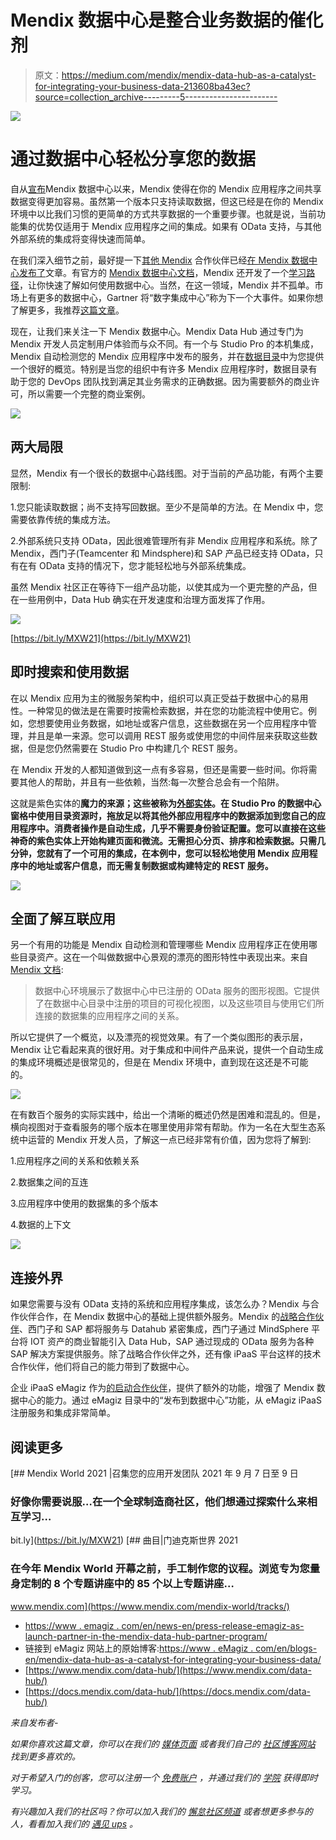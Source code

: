 # Mendix 数据中心是整合业务数据的催化剂

> 原文：<https://medium.com/mendix/mendix-data-hub-as-a-catalyst-for-integrating-your-business-data-213608ba43ec?source=collection_archive---------5----------------------->

![](img/4f7d7ef3a83da191f7052da5fae68754.png)

# **通过数据中心轻松分享您的数据**

自从[宣布](https://www.mendix.com/blog/data-hub-the-low-code-approach-to-data-integration/)Mendix 数据中心以来，Mendix 使得在你的 Mendix 应用程序之间共享数据变得更加容易。虽然第一个版本只支持读取数据，但这已经是在你的 Mendix 环境中以比我们习惯的更简单的方式共享数据的一个重要步骤。也就是说，当前功能集的优势仅适用于 Mendix 应用程序之间的集成。如果有 OData 支持，与其他外部系统的集成将变得快速而简单。

在我们深入细节之前，最好提一下[其他 Mendix](https://www.mansystems.com/blog/mendix-datahub-integrate-at-full-speed?gclid=Cj0KCQjwutaCBhDfARIsAJHWnHu8wP48wzM6AfbwZ0ul6JOnNZEP1r9VmovWGbPG5NR-OwK-toYOs8oaAsCPEALw_wcB) 合作伙伴已经[在 Mendix 数据中心发布了](https://www.timeseries.com/unboxing-the-mendix-data-hub/)文章。有官方的 [Mendix 数据中心文档](https://docs.mendix.com/data-hub/data-hub-catalog/register#1-introduction)，Mendix 还开发了一个[学习路径](https://academy.mendix.com/link/path/111/Share-Data-Between-Apps-Using-the-Data-Hub-Catalog)，让你快速了解如何使用数据中心。当然，在这一领域，Mendix 并不孤单。市场上有更多的数据中心，Gartner 将“数字集成中心”称为下一个大事件。如果你想了解更多，我推荐[这篇文章](https://www.mckinsey.com/business-functions/mckinsey-digital/our-insights/how-to-build-a-data-architecture-to-drive-innovation-today-and-tomorrow)。

现在，让我们来关注一下 Mendix 数据中心。Mendix Data Hub 通过专门为 Mendix 开发人员定制用户体验而与众不同。有一个与 Studio Pro 的本机集成，Mendix 自动检测您的 Mendix 应用程序中发布的服务，并在[数据目录](https://docs.mendix.com/data-hub/data-hub-catalog/)中为您提供一个很好的概览。特别是当您的组织中有许多 Mendix 应用程序时，数据目录有助于您的 DevOps 团队找到满足其业务需求的正确数据。因为需要额外的商业许可，所以需要一个完整的商业案例。

![](img/3fa2bfcdc6515c0972b578a3eb9b62a4.png)

## **两大局限**

显然，Mendix 有一个很长的数据中心路线图。对于当前的产品功能，有两个主要限制:

1.您只能读取数据；尚不支持写回数据。至少不是简单的方法。在 Mendix 中，您需要依靠传统的集成方法。

2.外部系统只支持 OData，因此很难管理所有非 Mendix 应用程序和系统。除了 Mendix，西门子(Teamcenter 和 Mindsphere)和 SAP 产品已经支持 OData，只有在有 OData 支持的情况下，您才能轻松地与外部系统集成。

虽然 Mendix 社区正在等待下一组产品功能，以使其成为一个更完整的产品，但在一些用例中，Data Hub 确实在开发速度和治理方面发挥了作用。

![](img/dad7076f5ddd5951cfcddce5ec525198.png)

[https://bit.ly/MXW21](https://bit.ly/MXW21)

## **即时搜索和使用数据**

在以 Mendix 应用为主的微服务架构中，组织可以真正受益于数据中心的易用性。一种常见的做法是在需要时按需检索数据，并在您的功能流程中使用它。例如，您想要使用业务数据，如地址或客户信息，这些数据在另一个应用程序中管理，并且是单一来源。您可以调用 REST 服务或使用您的中间件层来获取这些数据，但是您仍然需要在 Studio Pro 中构建几个 REST 服务。

在 Mendix 开发的人都知道做到这一点有多容易，但还是需要一些时间。你将需要其他人的帮助，并且有一些依赖，当然:每一次整合总会有一个陷阱。

这就是紫色实体的**魔力的来源；这些被称为[外部实体](https://docs.mendix.com/refguide/external-entities)。在 Studio Pro 的数据中心窗格中使用目录资源时，拖放足以将其他外部应用程序中的数据添加到您自己的应用程序中。消费者操作是自动生成，几乎不需要身份验证配置。您可以直接在这些神奇的紫色实体上开始构建页面和微流。无需担心分页、排序和检索数据。只需几分钟，您就有了一个可用的集成，在本例中，您可以轻松地使用 Mendix 应用程序中的地址或客户信息，而无需复制数据或构建特定的 REST 服务。**

![](img/108ac4071784b3a708ec990f4825eea0.png)

## **全面了解互联应用**

另一个有用的功能是 Mendix 自动检测和管理哪些 Mendix 应用程序正在使用哪些目录资产。这在一个叫做数据中心景观的漂亮的图形特性中表现出来。来自 [Mendix 文档](https://docs.mendix.com/data-hub/data-hub-landscape/):

> 数据中心环境展示了数据中心中已注册的 OData 服务的图形视图。它提供了在数据中心目录中注册的项目的可视化视图，以及这些项目与使用它们所连接的数据集的应用程序之间的关系。

所以它提供了一个概览，以及漂亮的视觉效果。有了一个类似图形的表示层，Mendix 让它看起来真的很好用。对于集成和中间件产品来说，提供一个自动生成的集成环境概述是很常见的，但是在 Mendix 环境中，直到现在这还是不可能的。

![](img/5ad10ea243bf3b9361af847ffb7fa243.png)

在有数百个服务的实际实践中，给出一个清晰的概述仍然是困难和混乱的。但是，横向视图对于查看服务的哪个版本在哪里使用非常有帮助。作为一名在大型生态系统中运营的 Mendix 开发人员，了解这一点已经非常有价值，因为您将了解到:

1.应用程序之间的关系和依赖关系

2.数据集之间的互连

3.应用程序中使用的数据集的多个版本

4.数据的上下文

![](img/8c6a2f121fb947240a908986110eb4f6.png)

## **连接外界**

如果您需要与没有 OData 支持的系统和应用程序集成，该怎么办？Mendix 与合作伙伴合作，在 Mendix 数据中心的基础上提供额外服务。Mendix 的[战略合作伙伴](https://docs.mendix.com/partners/)、西门子和 SAP 都将服务与 Datahub 紧密集成，西门子通过 MindSphere 平台将 IOT 资产的商业智能引入 Data Hub，SAP 通过现成的 OData 服务为各种 SAP 解决方案提供服务。除了战略合作伙伴之外，还有像 iPaaS 平台这样的技术合作伙伴，他们将自己的能力带到了数据中心。

企业 iPaaS eMagiz 作为[的启动合作伙伴](https://www.emagiz.com/en/news-en/press-release-emagiz-as-launching-partner-in-the-mendix-data-hub-partner-program/)，提供了额外的功能，增强了 Mendix 数据中心的能力。通过 eMagiz 目录中的“发布到数据中心”功能，从 eMagiz iPaaS 注册服务和集成非常简单。

## 阅读更多

[](https://bit.ly/MXW21) [## Mendix World 2021 |召集您的应用开发团队 2021 年 9 月 7 日至 9 日

### 好像你需要说服…在一个全球制造商社区，他们想通过探索什么来相互学习…

bit.ly](https://bit.ly/MXW21) [](https://www.mendix.com/mendix-world/tracks/) [## 曲目|门迪克斯世界 2021

### 在今年 Mendix World 开幕之前，手工制作您的议程。浏览专为您量身定制的 8 个专题讲座中的 85 个以上专题讲座…

www.mendix.com](https://www.mendix.com/mendix-world/tracks/) 

*   [https://www . emagiz . com/en/news-en/press-release-emagiz-as-launch-partner-in-the-mendix-data-hub-partner-program/](https://www.emagiz.com/en/news-en/press-release-emagiz-as-launching-partner-in-the-mendix-data-hub-partner-program/)
*   链接到 eMagiz 网站上的原始博客:[https://www . eMagiz . com/en/blogs-en/mendix-data-hub-as-a-catalyst-for-integrating-your-business-data/](https://www.emagiz.com/en/blogs-en/mendix-data-hub-as-a-catalyst-for-integrating-your-business-data/)
*   [https://www.mendix.com/data-hub/](https://www.mendix.com/data-hub/)
*   [https://docs.mendix.com/data-hub/](https://docs.mendix.com/data-hub/)

*来自发布者-*

*如果你喜欢这篇文章，你可以在我们的* [*媒体页面*](https://medium.com/mendix) *或者我们自己的* [*社区博客网站*](https://developers.mendix.com/community-blog/) *找到更多喜欢的。*

*对于希望入门的创客，您可以注册一个* [*免费账户*](https://signup.mendix.com/link/signup/?source=direct) *，并通过我们的* [*学院*](https://academy.mendix.com/link/home) *获得即时学习。*

*有兴趣加入我们的社区吗？你可以加入我们的* [*懈怠社区频道*](https://join.slack.com/t/mendixcommunity/shared_invite/zt-hwhwkcxu-~59ywyjqHlUHXmrw5heqpQ) *或者想更多参与的人，看看加入我们的* [*遇见 ups*](https://developers.mendix.com/meetups/#meetupsNearYou) *。*